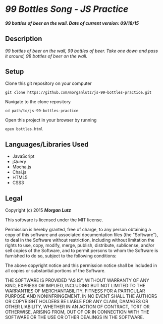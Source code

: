 # _99 Bottles Song - JS Practice_

##### 99 bottles of beer on the wall. Date of current version: 09/18/15

## Description
_99 bottles of beer on the wall, 99 bottles of beer. Take one down and pass it around, 98 bottles of beer on the wall._


## Setup
Clone this git repository on your computer
```
git clone https://github.com/morganlutz/js-99-bottles-practice.git
```

Navigate to the clone repository
```
cd path/to/js-99-bottles-practice
```

Open this project in your browser by running
```
open bottles.html
```


## Languages/Libraries Used
* JavaScript
* jQuery
* Mocha.js
* Chai.js
* HTML5
* CSS3

## Legal
Copyright (c) 2015 _**Morgan Lutz**_

This software is licensed under the MIT license.

Permission is hereby granted, free of charge, to any person obtaining a copy
of this software and associated documentation files (the "Software"), to deal
in the Software without restriction, including without limitation the rights
to use, copy, modify, merge, publish, distribute, sublicense, and/or sell
copies of the Software, and to permit persons to whom the Software is
furnished to do so, subject to the following conditions:

The above copyright notice and this permission notice shall be included in
all copies or substantial portions of the Software.

THE SOFTWARE IS PROVIDED "AS IS", WITHOUT WARRANTY OF ANY KIND, EXPRESS OR
IMPLIED, INCLUDING BUT NOT LIMITED TO THE WARRANTIES OF MERCHANTABILITY,
FITNESS FOR A PARTICULAR PURPOSE AND NONINFRINGEMENT. IN NO EVENT SHALL THE
AUTHORS OR COPYRIGHT HOLDERS BE LIABLE FOR ANY CLAIM, DAMAGES OR OTHER
LIABILITY, WHETHER IN AN ACTION OF CONTRACT, TORT OR OTHERWISE, ARISING FROM,
OUT OF OR IN CONNECTION WITH THE SOFTWARE OR THE USE OR OTHER DEALINGS IN
THE SOFTWARE.
